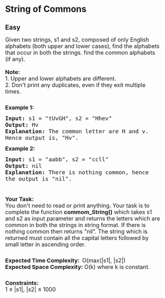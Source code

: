 # String of Commons
## Easy
<div class="problem-statement">
                <p></p><p><span style="font-size:18px">Given two strings, s1 and s2, composed of only English alphabets (both upper and lower cases), find the alphabets that occur in both the strings. find&nbsp;the common alphabets (if any).<br>
<br>
<strong>Note:</strong><br>
1. Upper and lower alphabets are different.<br>
2. Don't print any duplicates, even if they exit multiple times.</span><br>
&nbsp;</p>

<p><span style="font-size:18px"><strong>Example 1:</strong></span></p>

<pre><span style="font-size:18px"><strong>Input: </strong>s1 = "tUvGH", s2 = "Hhev"
<strong>Output: </strong>Hv
<strong>Explanation: </strong>The common letter are H and v. 
Hence output is, "Hv".</span>
</pre>

<p><span style="font-size:18px"><strong>Example 2:</strong></span></p>

<pre><span style="font-size:18px"><strong>Input: </strong>s1 = "aabb", s2 = "ccll"
<strong>Output: </strong>nil
<strong>Explanation: </strong>There is nothing common, hence
the output is "nil".</span>
</pre>

<p>&nbsp;</p>

<p><span style="font-size:18px"><strong>Your Task:</strong><br>
You don't need to read or print anything. Your task is to complete the function&nbsp;<strong>commom_String()</strong>&nbsp;which takes s1 and s2 as input parameter and returns the letters which are common in both the strings in string format. If there is nothing common then returns "nil". The string which is returned must contain all the capital letters followed by small letter in ascending order.</span><br>
&nbsp;</p>

<p><span style="font-size:18px"><strong>Expected Time Complexity:&nbsp;&nbsp;</strong>O(max(|s1|, |s2|)<br>
<strong>Expected Space Complexity:&nbsp;</strong>O(k) where k is constant.</span><br>
&nbsp;</p>

<p><span style="font-size:18px"><strong>Constraints:</strong><br>
1 ≤ |s1|, |s2| ≤ 1000</span></p>
 <p></p>
            </div>